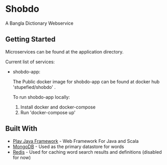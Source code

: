 # Shobdo

A Bangla Dictionary Webservice

## Getting Started

Microservices can be found at the application directory.

Current list of services:

* shobdo-app:

   The Public docker image for shobdo-app can be found at docker hub 'stupefied/shobdo' .

   To run shobdo-app locally:
	1. Install docker and docker-compose
	3. Run 'docker-compose up'

## Built With

* [Play Java Framework](https://www.playframework.com/) - Web Framework For Java and Scala
* [MongoDB](https://www.mongodb.com/) - Used as the primary datastore for words
* [Redis](https://redis.io/) - Used for caching word search results and definitions (disabled for now)
